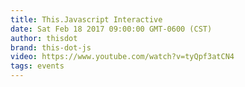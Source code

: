 ```yaml
---
title: This.Javascript Interactive
date: Sat Feb 18 2017 09:00:00 GMT-0600 (CST)
author: thisdot
brand: this-dot-js
video: https://www.youtube.com/watch?v=tyQpf3atCN4
tags: events
---
```

